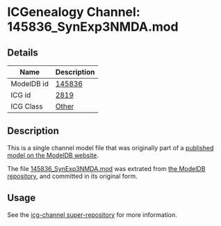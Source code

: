 # ICGenealogy Channel: 145836\_SynExp3NMDA.mod

## Details

Name | Description
---- | -----------
ModelDB id | [145836](http://senselab.med.yale.edu/ModelDB/ShowModel.cshtml?model=145836)
ICG id | [2819](http://icg.neurotheory.ox.ac.uk/channels/other/2819)
ICG Class | [Other](http://icg.neurotheory.ox.ac.uk/channels/other)

## Description

This is a single channel model file that was originally part of a [published model on the ModelDB website](http://senselab.med.yale.edu/mModelDB/ShowModel.cshtml?model=145836).

The file [145836\_SynExp3NMDA.mod](145836_SynExp3NMDA.mod) was extrated from [the ModelDB repository](http://senselab.med.yale.edu/ModelDB/ShowModel.cshtml?model=145836), and committed in its original form.

## Usage

See the [icg-channel super-repository](https://github.com/icgenealogy/icg-channels) for more information.